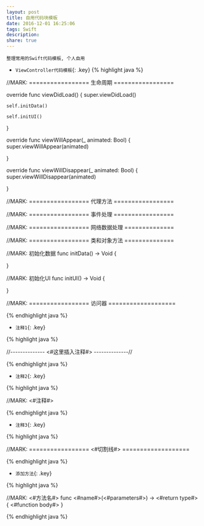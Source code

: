 ```yaml
---
layout: post
title: 自用代码块模板
date: 2016-12-01 16:25:06
tags: Swift
description: 
share: true
---
```


    整理常用的Swift代码模板, 个人自用

* `ViewController代码模板`{: .key}
{% highlight java %}

//MARK: ================= 生命周期 =================

override func viewDidLoad() {
    super.viewDidLoad()

    self.initData()

    self.initUI()

}

override func viewWillAppear(_ animated: Bool) {
    super.viewWillAppear(animated)

}

override func viewWillDisappear(_ animated: Bool) {
    super.viewWillDisappear(animated)

}

//MARK: ================= 代理方法 =================

//MARK: ================= 事件处理 =================

//MARK: ================= 网络数据处理 ==============

//MARK: ================= 类和对象方法 ==============

//MARK: 初始化数据
func initData() -> Void {

}

//MARK: 初始化UI
func initUI() -> Void {

}

//MARK: ================= 访问器 ===================

{% endhighlight java %}

* `注释1`{: .key}

{% highlight java %}

//--------------  <#这里插入注释#>  --------------//

{% endhighlight java %}

* `注释2`{: .key}

{% highlight java %}

//MARK: <#注释#>

{% endhighlight java %}

* `注释3`{: .key}

{% highlight java %}

//MARK: ================= <#切割线#> ===================

{% endhighlight java %}

* `添加方法`{: .key}

{% highlight java %}

//MARK: <#方法名#>
func <#name#>(<#parameters#>) -> <#return type#> {
    <#function body#>
}

{% endhighlight java %}